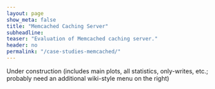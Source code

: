 ```yaml
---
layout: page
show_meta: false
title: "Memcached Caching Server"
subheadline:
teaser: "Evaluation of Memcached caching server."
header: no
permalink: "/case-studies-memcached/"
---
```


Under construction (includes main plots, all statistics, only-writes, etc.; probably need an additional wiki-style menu on the right)
